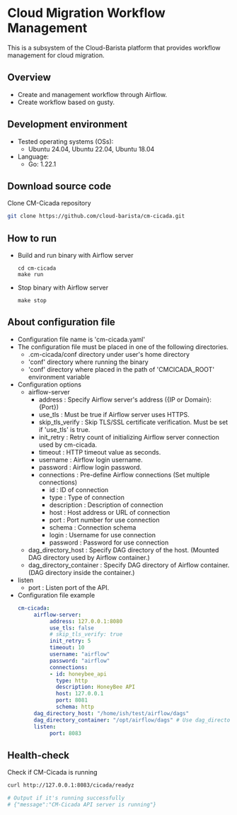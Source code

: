 # Cloud Migration Workflow Management
This is a subsystem of the Cloud-Barista platform that provides workflow management for cloud migration.

## Overview

* Create and management workflow through Airflow.
* Create workflow based on gusty.

## Development environment
* Tested operating systems (OSs):
    * Ubuntu 24.04, Ubuntu 22.04, Ubuntu 18.04
* Language:
    * Go: 1.22.1

## Download source code

Clone CM-Cicada repository

```bash
git clone https://github.com/cloud-barista/cm-cicada.git
```

## How to run

* Build and run binary with Airflow server
   ```shell
   cd cm-cicada
   make run
   ```

* Stop binary with Airflow server
   ```shell
   make stop
   ```

## About configuration file
- Configuration file name is 'cm-cicada.yaml'
- The configuration file must be placed in one of the following directories.
    - .cm-cicada/conf directory under user's home directory
    - 'conf' directory where running the binary
    - 'conf' directory where placed in the path of 'CMCICADA_ROOT' environment variable
- Configuration options
    - airflow-server
        - address : Specify Airflow server's address ({IP or Domain}:{Port})
        - use_tls : Must be true if Airflow server uses HTTPS.
        - skip_tls_verify : Skip TLS/SSL certificate verification. Must be set if 'use_tls' is true.
        - init_retry : Retry count of initializing Airflow server connection used by cm-cicada.
        - timeout : HTTP timeout value as seconds.
        - username : Airflow login username.
        - password : Airflow login password.
        - connections : Pre-define Airflow connections (Set multiple connections)
          - id : ID of connection
          - type : Type of connection
          - description : Description of connection
          - host : Host address or URL of connection
          - port : Port number for use connection
          - schema : Connection schema
          - login : Username for use connection
          - password : Password for use connection
    - dag_directory_host : Specify DAG directory of the host. (Mounted DAG directory used by Airflow container.)
    - dag_directory_container : Specify DAG directory of Airflow container. (DAG directory inside the container.)
- listen
    - port : Listen port of the API.
- Configuration file example
  ```yaml
  cm-cicada:
       airflow-server:
            address: 127.0.0.1:8080
            use_tls: false
            # skip_tls_verify: true
            init_retry: 5
            timeout: 10
            username: "airflow"
            password: "airflow"
            connections:
            - id: honeybee_api
              type: http
              description: HoneyBee API
              host: 127.0.0.1
              port: 8081
              schema: http
       dag_directory_host: "/home/ish/test/airflow/dags"
       dag_directory_container: "/opt/airflow/dags" # Use dag_directory_host for dag_directory_container, if this value is empty
       listen:
            port: 8083
  ```

## Health-check

Check if CM-Cicada is running

```bash
curl http://127.0.0.1:8083/cicada/readyz

# Output if it's running successfully
# {"message":"CM-Cicada API server is running"}
```
